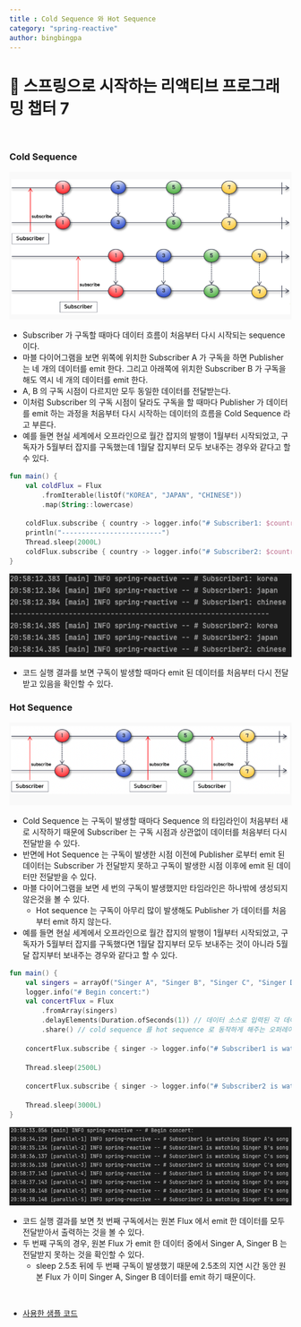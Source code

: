 ```yaml
---
title : Cold Sequence 와 Hot Sequence
category: "spring-reactive"
author: bingbingpa
---
```


# 📘 스프링으로 시작하는 리액티브 프로그래밍 챕터 7

<br>

### Cold Sequence
![cold-sequence](cold-sequence.png)
- Subscriber 가 구독할 때마다 데이터 흐름이 처음부터 다시 시작되는 sequence 이다.
- 마블 다이어그램을 보면 위쪽에 위치한 Subscriber A 가 구독을 하면 Publisher 는 네 개의 데이터를 emit 한다. 그리고 아래쪽에 위치한 Subscriber B
가 구독을 해도 역시 네 개의 데이터를 emit 한다.
- A, B 의 구독 시점이 다르지만 모두 동일한 데이터를 전달받는다.
- 이처럼 Subscriber 의 구독 시점이 달라도 구독을 할 때마다 Publisher 가 데이터를 emit 하는 과정을 처음부터 다시 시작하는 데이터의 흐름을
Cold Sequence 라고 부른다.
- 예를 들면 현실 세계에서 오프라인으로 월간 잡지의 발행이 1월부터 시작되었고, 구독자가 5월부터 잡지를 구독했는데 1월달 잡지부터 모두 보내주는 경우와 같다고 할 수 있다.

~~~kotlin
fun main() {
    val coldFlux = Flux
        .fromIterable(listOf("KOREA", "JAPAN", "CHINESE"))
        .map(String::lowercase)

    coldFlux.subscribe { country -> logger.info("# Subscriber1: $country") }
    println("-------------------------")
    Thread.sleep(2000L)
    coldFlux.subscribe { country -> logger.info("# Subscriber2: $country") }
}
~~~
![cold-sequence-sample](cold-sequnece-sample.png)
- 코드 실행 결과를 보면 구독이 발생할 때마다 emit 된 데이터를 처음부터 다시 전달받고 있음을 확인할 수 있다.


### Hot Sequence
![hot-sequence](hot-sequence.png)
- Cold Sequence 는 구독이 발생할 때마다 Sequence 의 타임라인이 처음부터 새로 시작하기 때문에 Subscriber 는 구독 시점과 상관없이
데이터를 처음부터 다시 전달받을 수 있다.
- 반면에 Hot Sequence 는 구독이 발생한 시점 이전에 Publisher 로부터 emit 된 데이터는 Subscriber 가 전달받지 못하고
구독이 발생한 시점 이후에 emit 된 데이터만 전달받을 수 있다.
- 마블 다이어그램을 보면 세 번의 구독이 발생했지만 타임라인은 하나밖에 생성되지 않은것을 볼 수 있다.
  - Hot sequence 는 구독이 아무리 많이 발생해도 Publisher 가 데이터를 처음부터 emit 하지 않는다.
- 예를 들면 현실 세계에서 오프라인으로 월간 잡지의 발행이 1월부터 시작되었고, 구독자가 5월부터 잡지를 구독했다면 1월달 잡지부터 모두 보내주는 것이 아니라
5월달 잡지부터 보내주는 경우와 같다고 할 수 있다.

~~~kotlin
fun main() {
    val singers = arrayOf("Singer A", "Singer B", "Singer C", "Singer D", "Singer E")
    logger.info("# Begin concert:")
    val concertFlux = Flux
        .fromArray(singers)
        .delayElements(Duration.ofSeconds(1)) // 데이터 소스로 입력된 각 데이터의 emit 을 일정시간 동안 지연시키는 오퍼레이터
        .share() // cold sequence 를 hot sequence 로 동작하게 해주는 오퍼레이터

    concertFlux.subscribe { singer -> logger.info("# Subscriber1 is watching ${singer}'s song") }

    Thread.sleep(2500L)

    concertFlux.subscribe { singer -> logger.info("# Subscriber2 is watching ${singer}'s song") }

    Thread.sleep(3000L)
}
~~~
![hot-sequence-sample](hot-sequence-sample.png)
- 코드 실행 결과를 보면 첫 번째 구독에서는 원본 Flux 에서 emit 한 데이터를 모두 전달받아서 출력하는 것을 볼 수 있다.
- 두 번째 구독의 경우, 원본 Flux 가 emit 한 데이터 중에서 Singer A, Singer B 는 전달받지 못하는 것을 확인할 수 있다.
  - sleep 2.5초 뒤에 두 번째 구독이 발생했기 때문에 2.5초의 지연 시간 동안 원본 Flux 가 이미 Singer A, Singer B 데이터를 emit 하기 때문이다.

<br>

- [사용한 샘플 코드](https://github.com/bingbingpa/dev-book/tree/main/spring-reactive/src/main/kotlin/me/bingbingpa/ch07)

